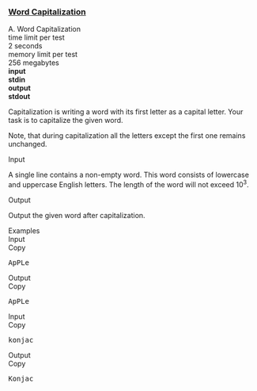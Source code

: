 <h3><a href="https://codeforces.com/contest/281/problem/A" target="_blank" rel="noopener noreferrer">Word Capitalization</a></h3>
<div class="header"><div class="title">A. Word Capitalization</div><div class="time-limit"><div class="property-title">time limit per test</div>2 seconds</div><div class="memory-limit"><div class="property-title">memory limit per test</div>256 megabytes</div><div class="input-file input-standard" style="font-weight: bold"><div class="property-title">input</div>stdin</div><div class="output-file output-standard" style="font-weight: bold"><div class="property-title">output</div>stdout</div></div><div><p>Capitalization is writing a word with its first letter as a capital letter. Your task is to capitalize the given word.</p><p>Note, that during capitalization all the letters except the first one remains unchanged.</p></div><div class="input-specification"><div class="section-title">Input</div><p>A single line contains a non-empty word. This word consists of lowercase and uppercase English letters. The length of the word will not exceed <span class="tex-span">10<sup class="upper-index">3</sup></span>.</p></div><div class="output-specification"><div class="section-title">Output</div><p>Output the given word after capitalization.</p></div><div class="sample-tests"><div class="section-title">Examples</div><div class="sample-test"><div class="input"><div class="title">Input<div title="Copy" data-clipboard-target="#id0012428795766207457" id="id008415204874109451" class="input-output-copier">Copy</div></div><pre id="id0012428795766207457">ApPLe<br></pre></div><div class="output"><div class="title">Output<div title="Copy" data-clipboard-target="#id00740475351549503" id="id0028974773027395195" class="input-output-copier">Copy</div></div><pre id="id00740475351549503">ApPLe<br></pre></div><div class="input"><div class="title">Input<div title="Copy" data-clipboard-target="#id005733596558655707" id="id005127397010398796" class="input-output-copier">Copy</div></div><pre id="id005733596558655707">konjac<br></pre></div><div class="output"><div class="title">Output<div title="Copy" data-clipboard-target="#id008083208647645899" id="id002990185027604889" class="input-output-copier">Copy</div></div><pre id="id008083208647645899">Konjac<br></pre></div></div></div>